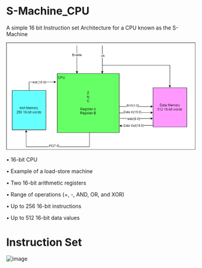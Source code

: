 # S-Machine_CPU
A simple 16 bit Instruction set Architecture for a CPU known as the S-Machine

![image](SystemArchitectureRevised.drawio.png)

• 16-bit CPU

• Example of a load-store machine

• Two 16-bit arithmetic registers

• Range of operations (+, -, AND, OR,
and XOR)

• Up to 256 16-bit instructions

• Up to 512 16-bit data values

# Instruction Set

![image](https://github.com/JasperGrant/S-Machine-CPU/assets/72110751/b3713dc9-4c41-4c3b-97ac-0c3d02684f96)

